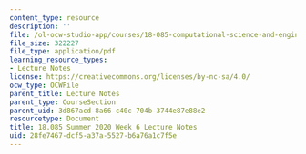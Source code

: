 ```yaml
---
content_type: resource
description: ''
file: /ol-ocw-studio-app/courses/18-085-computational-science-and-engineering-i-summer-2020/28fe7467dcf5a37a5527b6a76a1c7f5e_MIT18_085Summer20_lec_w6.pdf
file_size: 322227
file_type: application/pdf
learning_resource_types:
- Lecture Notes
license: https://creativecommons.org/licenses/by-nc-sa/4.0/
ocw_type: OCWFile
parent_title: Lecture Notes
parent_type: CourseSection
parent_uid: 3d867acd-8a66-c40c-704b-3744e87e88e2
resourcetype: Document
title: 18.085 Summer 2020 Week 6 Lecture Notes
uid: 28fe7467-dcf5-a37a-5527-b6a76a1c7f5e
---
```


